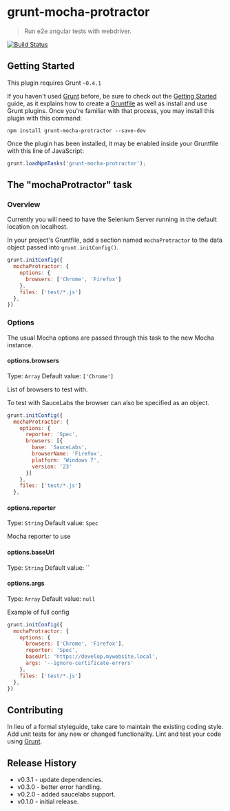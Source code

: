 # grunt-mocha-protractor

> Run e2e angular tests with webdriver.

[![Build Status](https://travis-ci.org/noblesamurai/grunt-mocha-protractor.png)](https://travis-ci.org/noblesamurai/grunt-mocha-protractor)

## Getting Started

This plugin requires Grunt `~0.4.1`

If you haven't used [Grunt](http://gruntjs.com/) before, be sure to check out the [Getting Started](http://gruntjs.com/getting-started) guide, as it explains how to create a [Gruntfile](http://gruntjs.com/sample-gruntfile) as well as install and use Grunt plugins. Once you're familiar with that process, you may install this plugin with this command:

```shell
npm install grunt-mocha-protractor --save-dev
```

Once the plugin has been installed, it may be enabled inside your Gruntfile with this line of JavaScript:

```js
grunt.loadNpmTasks('grunt-mocha-protractor');
```

## The "mochaProtractor" task

### Overview

Currently you will need to have the Selenium Server running in the default location on localhost.

In your project's Gruntfile, add a section named `mochaProtractor` to the data object passed into `grunt.initConfig()`.

```js
grunt.initConfig({
  mochaProtractor: {
    options: {
      browsers: ['Chrome', 'Firefox']
    },
    files: ['test/*.js']
  },
})
```

### Options

The usual Mocha options are passed through this task to the new Mocha instance.

#### options.browsers

Type: `Array`
Default value: `['Chrome']`

List of browsers to test with.

To test with SauceLabs the browser can also be specified as an object.

```js
grunt.initConfig({
  mochaProtractor: {
    options: {
      reporter: 'Spec',
      browsers: [{
        base: 'SauceLabs',
        browserName: 'Firefox',
        platform: 'Windows 7',
        version: '23'
      }]
    },
    files: ['test/*.js']
  },
```

#### options.reporter

Type: `String`
Default value: `Spec`

Mocha reporter to use

#### options.baseUrl

Type: `String`
Default value: ``

#### options.args

Type: `Array`
Default value: `null`

Example of full config

```js
grunt.initConfig({
  mochaProtractor: {
    options: {
      browsers: ['Chrome', 'Firefox'],
      reporter: 'Spec',
      baseUrl: 'https://develop.mywebsite.local',
      args: '--ignore-certificate-errors'
    },
    files: ['test/*.js']
  },
})
```

## Contributing

In lieu of a formal styleguide, take care to maintain the existing coding style. Add unit tests for any new or changed functionality. Lint and test your code using [Grunt](http://gruntjs.com/).

## Release History

* v0.3.1 - update dependencies.
* v0.3.0 - better error handling.
* v0.2.0 - added saucelabs support.
* v0.1.0 - initial release.
